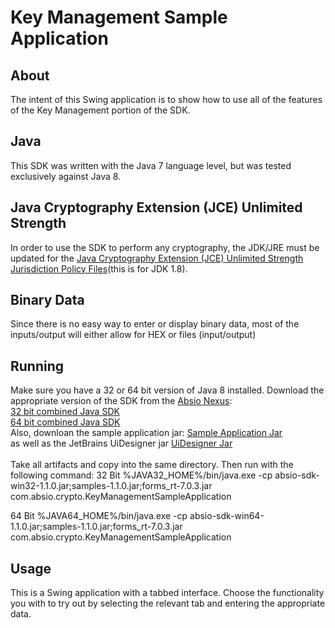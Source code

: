 # Key Management Sample Application	

## About
The intent of this Swing application is to show how to use all of the features of the Key Management portion of the SDK.

## Java
This SDK was written with the Java 7 language level, but was tested exclusively against Java 8.

## Java Cryptography Extension (JCE) Unlimited Strength
In order to use the SDK to perform any cryptography, the JDK/JRE must be updated for the [Java Cryptography Extension (JCE) Unlimited Strength Jurisdiction Policy Files](http://www.oracle.com/technetwork/java/javase/downloads/jce8-download-2133166.html)(this is for JDK 1.8).

## Binary Data
Since there is no easy way to enter or display binary data, most of the inputs/output will either allow for HEX or files (input/output)

## Running
Make sure you have a 32 or 64 bit version of Java 8 installed.  Download the appropriate version of the SDK from the [Absio Nexus](https://nexus.absio.com/):<br>
[32 bit combined Java SDK](https://nexus.absio.com/#browse/browse:maven-releases:com%2Fabsio%2Fabsio-sdk-win32)<br>
[64 bit combined Java SDK](https://nexus.absio.com/#browse/browse:maven-releases:com%2Fabsio%2Fabsio-sdk-win64)<br>
Also, downloan the sample application jar:
[Sample Application Jar](https://nexus.absio.com/#browse/browse:maven-releases:com%2Fabsio%2Fsamples)<br>
as well as the JetBrains UiDesigner jar
[UiDesigner Jar](http://central.maven.org/maven2/com/intellij/forms_rt/7.0.3/forms_rt-7.0.3.jar)<br><br>
Take all artifacts and copy into the same directory. Then run with the following command:
32 Bit
%JAVA32_HOME%/bin/java.exe -cp absio-sdk-win32-1.1.0.jar;samples-1.1.0.jar;forms_rt-7.0.3.jar com.absio.crypto.KeyManagementSampleApplication

64 Bit
%JAVA64_HOME%/bin/java.exe -cp absio-sdk-win64-1.1.0.jar;samples-1.1.0.jar;forms_rt-7.0.3.jar com.absio.crypto.KeyManagementSampleApplication

## Usage
This is a Swing application with a tabbed interface.  Choose the functionality you with to try out by selecting the relevant tab and entering the appropriate data.